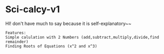 # Sci-calcy-v1
HI! don't have much to say because it is self-explanatory~~

    Features:
    Simple calulation with 2 Numbers (add,subtract,multiply,divide,find remainder)
    Finding Roots of Equations (x^2 and x^3)
